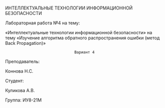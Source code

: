 # 
ИНТЕЛЛЕКТУАЛЬНЫЕ ТЕХНОЛОГИИ ИНФОРМАЦИОННОЙ БЕЗОПАСНОСТИ


Лабораторная работа №4 на тему:

«Интеллектуальные технологии информационной безопасности» на тему «Изучение алгоритма обратного распространения ошибки (метод Back Propagation)»
                                      
                                   Вариант 4








Преподаватель:

Коннова Н.С.

Студент:

Куликова А.В.

Группа:
ИУ8-21М 
